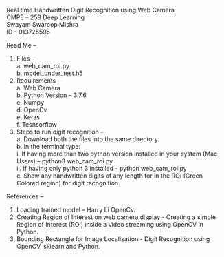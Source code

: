 Real time Handwritten Digit Recognition using Web Camera  
CMPE – 258 Deep Learning  
Swayam Swaroop Mishra  
ID - 013725595  

Read Me – 
1.	Files –   
    a.	web_cam_roi.py  
    b.	model_under_test.h5  
2.	Requirements –   
    a.	Web Camera  
    b.	Python Version – 3.7.6  
    c.	Numpy  
    d.	OpenCv  
    e.	Keras  
    f.	Tesnsorflow   
3.	Steps to run digit recognition –  
    a.	Download both the files into the same directory.  
    b.	In the terminal type:  
        i.	If having more than two python version installed in your system (Mac Users) – python3 web_cam_roi.py   
        ii.	If having only python 3 installed - python web_cam_roi.py  
c.	Show any handwritten digits of any length for in the ROI (Green Colored region) for digit recognition.  

References – 
1.	Loading trained model – Harry Li OpenCv. 
2.	Creating Region of Interest on web camera display - Creating a simple Region of Interest (ROI) inside a video streaming using OpenCV in Python.			    
3.	Bounding Rectangle for Image Localization - Digit Recognition using OpenCV, sklearn and Python. 
